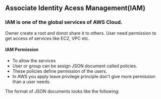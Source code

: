 ## Associate Identity Acess Management(IAM)

### IAM is one of the global services of AWS Cloud.
Owner create a root and donot share it to others. User need permission to get access of services like EC2, VPC etc.

#### IAM Permission
+ To allow the services
+ User or group can be assign JSON document called policies.
+ These policies define permission of the users.
+ In AWS you apply leave privilege principle don't give more permission than a user needs.

The format of JSON documents looks like the following:
<!-- {
  "Version": "2012-10-17",
  "Statement": [
    {
      "Effect": "Allow or Deny",
      "Action": "Action(s)",
      "Resource": "Resource(s)"
    },
    {
      "Effect": "Allow or Deny",
      "Action": "Action(s)",
      "Resource": "Resource(s)"
    }
    // Additional statements can be added here
  ]
} -->
